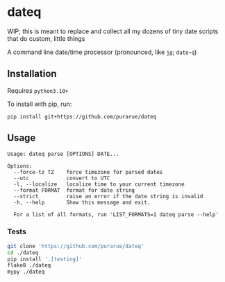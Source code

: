# dateq

WIP; this is meant to replace and collect all my dozens of tiny date scripts that do custom, little things

A command line date/time processor (pronounced, like [`jq`](https://jqlang.org/); `date`-`q`)

## Installation

Requires `python3.10+`

To install with pip, run:

```
pip install git+https://github.com/purarue/dateq
```

## Usage

```
Usage: dateq parse [OPTIONS] DATE...

Options:
  --force-tz TZ    force timezone for parsed dates
  --utc            convert to UTC
  -l, --localize   localize time to your current timezone
  --format FORMAT  format for date string
  --strict         raise an error if the date string is invalid
  -h, --help       Show this message and exit.

  For a list of all formats, run 'LIST_FORMATS=1 dateq parse --help'
```

### Tests

```bash
git clone 'https://github.com/purarue/dateq'
cd ./dateq
pip install '.[testing]'
flake8 ./dateq
mypy ./dateq
```
